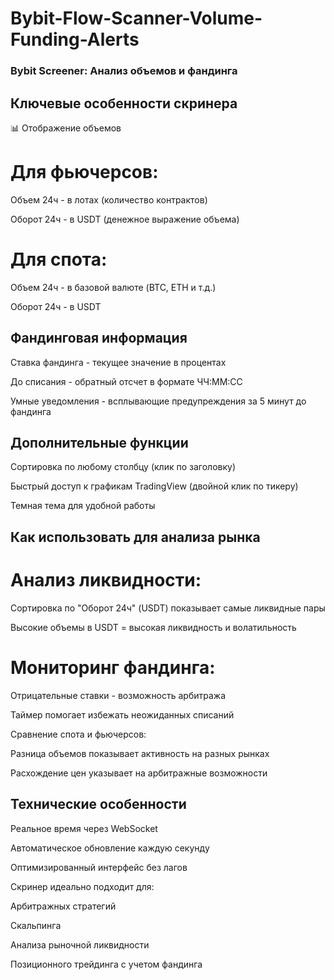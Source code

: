 # Bybit-Flow-Scanner-Volume-Funding-Alerts

### Bybit Screener: Анализ объемов и фандинга

## Ключевые особенности скринера
📊 Отображение объемов
# Для фьючерсов:

Объем 24ч - в лотах (количество контрактов)

Оборот 24ч - в USDT (денежное выражение объема)

# Для спота:

Объем 24ч - в базовой валюте (BTC, ETH и т.д.)

Оборот 24ч - в USDT

## Фандинговая информация
Ставка фандинга - текущее значение в процентах

До списания - обратный отсчет в формате ЧЧ:ММ:СС

Умные уведомления - всплывающие предупреждения за 5 минут до фандинга

## Дополнительные функции
Сортировка по любому столбцу (клик по заголовку)

Быстрый доступ к графикам TradingView (двойной клик по тикеру)

Темная тема для удобной работы

## Как использовать для анализа рынка
# Анализ ликвидности:

Сортировка по "Оборот 24ч" (USDT) показывает самые ликвидные пары

Высокие объемы в USDT = высокая ликвидность и волатильность

# Мониторинг фандинга:

Отрицательные ставки - возможность арбитража

Таймер помогает избежать неожиданных списаний

Сравнение спота и фьючерсов:

Разница объемов показывает активность на разных рынках

Расхождение цен указывает на арбитражные возможности

## Технические особенности
Реальное время через WebSocket

Автоматическое обновление каждую секунду

Оптимизированный интерфейс без лагов

Скринер идеально подходит для:

Арбитражных стратегий

Скальпинга

Анализа рыночной ликвидности

Позиционного трейдинга с учетом фандинга
